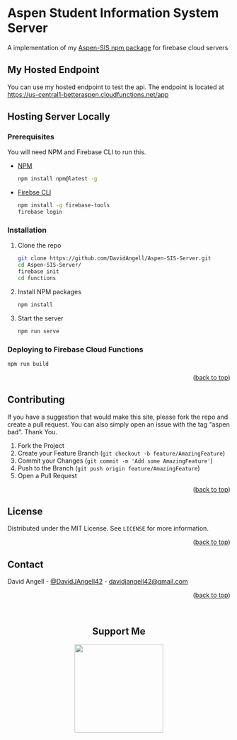 <div id="top"></div>

<!-- OVERVIEW -->
# Aspen Student Information System Server
A implementation of my [Aspen-SIS npm package](https://github.com/DavidAngell/Aspen-SIS) for firebase cloud servers

<!-- MY HOSTED ENDPOINT -->
## My Hosted Endpoint
You can use my hosted endpoint to test the api. The endpoint is located at https://us-central1-betteraspen.cloudfunctions.net/app

<!-- HOSTING SERVER LOCALLY -->
## Hosting Server Locally
### Prerequisites

You will need NPM and Firebase CLI to run this.
* [NPM](https://www.npmjs.com/)
  ```sh
  npm install npm@latest -g
  ```
* [Firebse CLI](https://www.npmjs.com/)
  ```sh
  npm install -g firebase-tools
  firebase login
  ```

### Installation

1. Clone the repo
   ```sh
   git clone https://github.com/DavidAngell/Aspen-SIS-Server.git
   cd Aspen-SIS-Server/
   firebase init
   cd functions
   ```
2. Install NPM packages
   ```sh
   npm install
   ```
3. Start the server
   ```sh
   npm run serve
   ```

### Deploying to Firebase Cloud Functions
   ```sh
   npm run build
   ```

<p align="right">(<a href="#readme-top">back to top</a>)</p>


<!-- CONTRIBUTING -->
## Contributing

If you have a suggestion that would make this site, please fork the repo and create a pull request. You can also simply open an issue with the tag "aspen bad". Thank You.

1. Fork the Project
2. Create your Feature Branch (`git checkout -b feature/AmazingFeature`)
3. Commit your Changes (`git commit -m 'Add some AmazingFeature'`)
4. Push to the Branch (`git push origin feature/AmazingFeature`)
5. Open a Pull Request

<p align="right">(<a href="#top">back to top</a>)</p>



<!-- LICENSE -->
## License

Distributed under the MIT License. See `LICENSE` for more information.

<p align="right">(<a href="#top">back to top</a>)</p>



<!-- CONTACT -->
## Contact

David Angell - [@DavidJAngell42](https://twitter.com/DavidJAngell42) - davidjangell42@gmail.com


<p align="right">(<a href="#top">back to top</a>)</p>

<div align="center">
	<br />
  <h2>Support Me</h2>
	<a href="https://paypal.me/davidjangell" align="center" target="_blank">
		<img src="https://viatesting.files.wordpress.com/2020/03/paypal-donate-button.png" 
  			width="200"
 		/>
	</a>
</div>